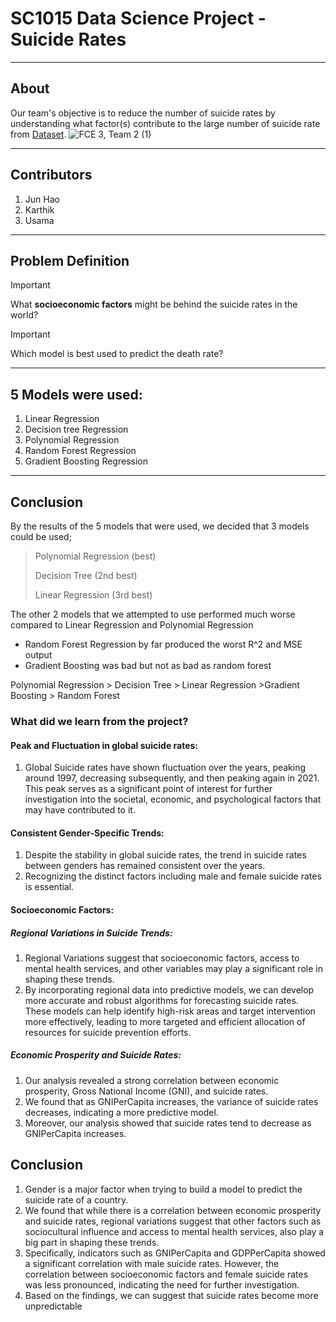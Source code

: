 # SC1015 Data Science Project - **Suicide Rates**
----------------
## About
Our team's objective is to reduce the number of suicide rates by understanding what factor(s) contribute to the large number of suicide rate from [Dataset]( https://www.kaggle.com/datasets/ronaldonyango/global-suicide-rates-1990-to-2022).
![FCE 3, Team 2 (1)](https://github.com/UsamaBafana/SC1015/assets/63994902/8ca7f055-36c0-4021-9da0-91032c290ed6)

-----
## Contributors 
1. Jun Hao
2. Karthik
3. Usama

-----
## Problem Definition
> [!IMPORTANT]
>  What **socioeconomic factors** might be behind the suicide rates in the world?


> [!IMPORTANT]
> Which model is best used to predict the death rate?
----

## 5 Models were used:
1. Linear Regression
2. Decision tree Regression
3. Polynomial Regression
4. Random Forest Regression
5. Gradient Boosting Regression
   
-----

## Conclusion
By the results of the 5 models that were used, we decided that 3 models could be used;
>Polynomial Regression (best)
>
>Decision Tree (2nd best)
>
>Linear Regression (3rd best)

The other 2 models that we attempted to use performed much worse compared to Linear Regression and Polynomial Regression
- Random Forest Regression by far produced the worst R^2 and MSE output
- Gradient Boosting was bad but not as bad as random forest

Polynomial Regression > Decision Tree > Linear Regression  >Gradient Boosting > Random Forest

### What did we learn from the project?
#### Peak and  Fluctuation in global suicide rates:
1. Global Suicide rates have shown fluctuation over the years, peaking around 1997, decreasing subsequently, and then peaking again in 2021. This peak serves as a significant point of interest for further investigation into the societal, economic, and psychological factors that may have contributed to it.

#### Consistent Gender-Specific Trends:
1. Despite the stability in global suicide rates, the trend in suicide rates between genders has remained consistent over the years.
2. Recognizing the distinct factors including male and female suicide rates is essential.
   
#### Socioeconomic Factors:
##### Regional Variations in Suicide Trends:
1. Regional Variations suggest that socioeconomic factors, access to mental health services, and other variables may play a significant role in shaping these trends.
2. By incorporating regional data into predictive models, we can develop more accurate and robust algorithms for forecasting suicide rates. These models can help identify high-risk areas and target intervention more effectively, leading to more targeted and efficient allocation of resources for suicide prevention efforts.

##### Economic Prosperity and Suicide Rates:
1. Our analysis revealed a strong correlation between economic prosperity, Gross National Income (GNI), and suicide rates.
2. We found that as GNIPerCapita increases, the variance of suicide rates decreases, indicating a more predictive model.
3. Moreover, our analysis showed that suicide rates tend to decrease as GNIPerCapita increases.


## Conclusion
1. Gender is a major factor when trying to build a model to predict the suicide rate of a country.
2. We found that while there is a correlation between economic prosperity and suicide rates, regional variations suggest that other factors such as sociocultural influence and access to mental health services, also play a big part in shaping these trends.
3. Specifically, indicators such as GNIPerCapita and GDPPerCapita showed a significant correlation with male suicide rates. However, the correlation between socioeconomic factors and female suicide rates was less pronounced, indicating the need for further investigation.
4. Based on the findings, we can suggest that suicide rates become more unpredictable  
